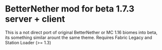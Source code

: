 # BetterNether mod for beta 1.7.3 server + client

This is a not direct port of original BetterNether or MC 1.16 biomes into beta, its something similar arount the same theme.
Requires Fabric Legacy and Station Loader (>= 1.3)